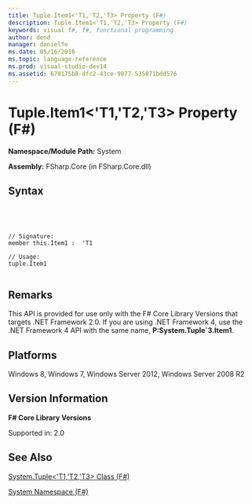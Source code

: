 ```yaml
---
title: Tuple.Item1<'T1,'T2,'T3> Property (F#)
description: Tuple.Item1<'T1,'T2,'T3> Property (F#)
keywords: visual f#, f#, functional programming
author: dend
manager: danielfe
ms.date: 05/16/2016
ms.topic: language-reference
ms.prod: visual-studio-dev14
ms.assetid: 670175b8-dfc2-43ce-9877-535871bdd576 
---
```


# Tuple.Item1<'T1,'T2,'T3> Property (F#)

**Namespace/Module Path:** System

**Assembly:** FSharp.Core (in FSharp.Core.dll)


## Syntax



```




// Signature:
member this.Item1 :  'T1

// Usage:
tuple.Item1


```





## Remarks
This API is provided for use only with the F# Core Library Versions that targets .NET Framework 2.0. If you are using .NET Framework 4, use the .NET Framework 4 API with the same name, **P:System.Tuple&#96;3.Item1**.


## Platforms
Windows 8, Windows 7, Windows Server 2012, Windows Server 2008 R2


## Version Information
**F# Core Library Versions**

Supported in: 2.0




## See Also
[System.Tuple&#60;'T1,'T2,'T3&#62; Class &#40;F&#35;&#41;](System.Tuple%5B%27T1%2C%27T2%2C%27T3%5D-Class-%5BFSharp%5D.md)

[System Namespace &#40;F&#35;&#41;](System-Namespace-%5BFSharp%5D.md)

